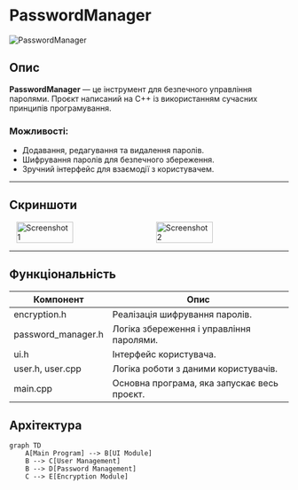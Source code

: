 # PasswordManager

![PasswordManager](https://img.shields.io/badge/C++-Project-blue?style=for-the-badge&logo=c%2B%2B)

## Опис

**PasswordManager** — це інструмент для безпечного управління паролями. Проєкт написаний на C++ із використанням сучасних принципів програмування.

### Можливості:
- Додавання, редагування та видалення паролів.
- Шифрування паролів для безпечного збереження.
- Зручний інтерфейс для взаємодії з користувачем.

---

## Скриншоти

<div style="display: flex; justify-content: space-around;">
    <img src="https://github.com/user-attachments/assets/f08f4094-84aa-426e-bd8f-2b97c37fc874" alt="Screenshot 1" style="width: 45%;">
    <img src="https://github.com/user-attachments/assets/06150a2c-454c-43ca-a5b1-3f640a96a2fb" alt="Screenshot 2" style="width: 45%; margin-right=20px">
</div>


---

## Функціональність

| **Компонент**        | **Опис**                                             |
|----------------------|------------------------------------------------------|
| encryption.h         | Реалізація шифрування паролів.                       |
| password_manager.h   | Логіка збереження і управління паролями.             |
| ui.h                 | Інтерфейс користувача.                               |
| user.h, user.cpp     | Логіка роботи з даними користувачів.                 |
| main.cpp             | Основна програма, яка запускає весь проєкт.          |



## Архітектура

```mermaid
graph TD
    A[Main Program] --> B[UI Module]
    B --> C[User Management]
    B --> D[Password Management]
    C --> E[Encryption Module]
